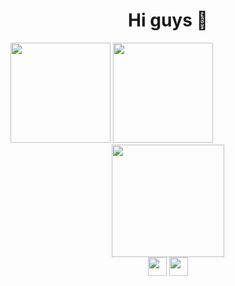 ### 
<!-- <div style="display:flex"> -->
  <h1 align="center" >Hi guys 🤖</h1>

  <div display="flex" justify-content="space-evenly">
    <img height="160em" src="https://github-readme-stats.vercel.app/api?username=layssaa&show_icons=true&theme=material-palenight&include_all_commits=true&count_private=true&title_color=F0D0FF&"/>
    <img height="160em" src="https://github-readme-stats.vercel.app/api/top-langs/?username=layssaa&layout=compact&langs_count=7&theme=material-palenight&title_color=F0D0FF&"/>
  </div>
  <div align="center">
    <img  height="180em"  src="https://i.pinimg.com/originals/84/10/38/8410382ab79ad788c2416f1b4373ffcb.gif">
  </div>
  <div align="center">
  <img height="30em" src="https://image.flaticon.com/icons/png/512/2111/2111463.png" />
  <img height="30em" src="https://image.flaticon.com/icons/png/512/1384/1384874.png" />
  </div>
 
<!--   </div> -->

<!--
**Layssaa/Layssaa** is a ✨ _special_ ✨ repository because its `README.md` (this file) appears on your GitHub profile.

Here are some ideas to get you started:

- 🔭 I’m currently working on ...
- 🌱 I’m currently learning ...
- 👯 I’m looking to collaborate on ...
- 🤔 I’m looking for help with ...
- 💬 Ask me about ...
- 📫 How to reach me: ...
- 😄 Pronouns: ...
- ⚡ Fun fact: ...
-->
